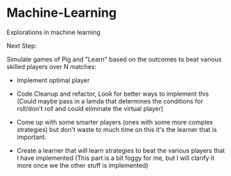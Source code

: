 # Machine-Learning
Explorations in machine learning

Next Step:

Simulate games of Pig and "Learn" based on the outcomes to beat various skilled players over N matches:


- Implement optimal player

- Code Cleanup and refactor, Look for better ways to implement this
(Could maybe pass in a lamda that determines the conditions for roll/don't roll and could eliminate the virtual player)

- Come up with some smarter players (ones with some more complex strategies) but don't waste to much time on this it's the learner that is important. 

- Create a learner that will learn strategies to beat the various players that I have implemented (This part is a bit foggy for me, but I will clarify it more once we the other stuff is implemented)


